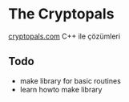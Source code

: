# The Cryptopals 
[cryptopals.com](https://cryptopals.com/) C++ ile çözümleri  

## Todo
- make library for basic routines
- learn howto make library
